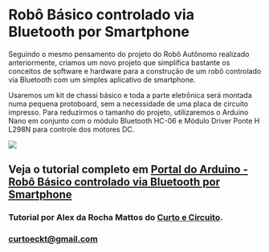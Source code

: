 # Robô Básico controlado via Bluetooth por Smartphone

Seguindo o mesmo pensamento do projeto do Robô Autônomo realizado anteriormente, criamos um novo projeto que simplifica bastante os conceitos de software e hardware para a construção de um robô controlado via Bluetooth com um simples aplicativo de smartphone.

Usaremos um kit de chassi básico e toda a parte eletrônica será montada numa pequena protoboard, sem a necessidade de uma placa de circuito impresso. Para reduzirmos o tamanho do projeto, utilizaremos o Arduino Nano em conjunto com o módulo Bluetooth HC-06 e Módulo Driver Ponte H L298N para controle dos motores DC.

<img src="http://portaldoarduino.com.br/wp-content/uploads/2019/05/10-1024x504.png" />


## Veja o tutorial completo em <a href="http://portaldoarduino.com.br/robo-basico-controlado-via-bluetooth-por-smartphone-portal-do-arduino/" target="_blank"> Portal do Arduino - Robô Básico controlado via Bluetooth por Smartphone</a>

### Tutorial por Alex da Rocha Mattos do <a href="https://www.instagram.com/curtoecircuito/"> Curto e Circuito</a>. 
### curtoeckt@gmail.com
